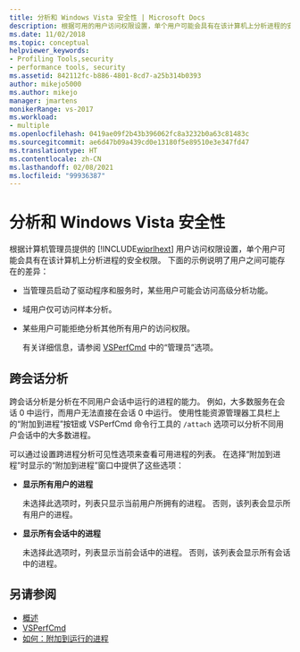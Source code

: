```yaml
---
title: 分析和 Windows Vista 安全性 | Microsoft Docs
description: 根据可用的用户访问权限设置，单个用户可能会具有在该计算机上分析进程的安全权限。
ms.date: 11/02/2018
ms.topic: conceptual
helpviewer_keywords:
- Profiling Tools,security
- performance tools, security
ms.assetid: 842112fc-b886-4801-8cd7-a25b314b0393
author: mikejo5000
ms.author: mikejo
manager: jmartens
monikerRange: vs-2017
ms.workload:
- multiple
ms.openlocfilehash: 0419ae09f2b43b396062fc8a3232b0a63c81483c
ms.sourcegitcommit: ae6d47b09a439cd0e13180f5e89510e3e347fd47
ms.translationtype: HT
ms.contentlocale: zh-CN
ms.lasthandoff: 02/08/2021
ms.locfileid: "99936387"
---
```

# <a name="profiling-and-windows-vista-security"></a>分析和 Windows Vista 安全性

根据计算机管理员提供的 [!INCLUDE[wiprlhext](../debugger/includes/wiprlhext_md.md)] 用户访问权限设置，单个用户可能会具有在该计算机上分析进程的安全权限。 下面的示例说明了用户之间可能存在的差异：

- 当管理员启动了驱动程序和服务时，某些用户可能会访问高级分析功能。

- 域用户仅可访问样本分析。

- 某些用户可能拒绝分析其他所有用户的访问权限。

  有关详细信息，请参阅 [VSPerfCmd](../profiling/vsperfcmd.md) 中的“管理员”选项。

## <a name="cross-session-profiling"></a>跨会话分析

跨会话分析是分析在不同用户会话中运行的进程的能力。 例如，大多数服务在会话 0 中运行，而用户无法直接在会话 0 中运行。 使用性能资源管理器工具栏上的“附加到进程”按钮或 VSPerfCmd 命令行工具的 `/attach` 选项可以分析不同用户会话中的大多数进程。

可以通过设置跨进程分析可见性选项来查看可用进程的列表。 在选择“附加到进程”时显示的“附加到进程”窗口中提供了这些选项：

- **显示所有用户的进程**

  未选择此选项时，列表只显示当前用户所拥有的进程。 否则，该列表会显示所有用户的进程。

- **显示所有会话中的进程**

  未选择此选项时，列表显示当前会话中的进程。 否则，该列表会显示所有会话中的进程。

## <a name="see-also"></a>另请参阅

- [概述](../profiling/overviews-performance-tools.md)
- [VSPerfCmd](../profiling/vsperfcmd.md)
- [如何：附加到运行的进程](/previous-versions/visualstudio/visual-studio-2010/c6wf8e4z\(v\=vs.100\))
